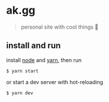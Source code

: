 # ak.gg

> personal site with cool things 🎉

## install and run

install [node](https://nodejs.org/en/download/) and [yarn](https://yarnpkg.com/lang/en/docs/install/), then run

```
$ yarn start
```

or start a dev server with hot-reloading

```
$ yarn dev
```